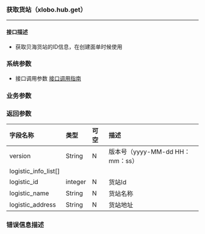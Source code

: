 ### 获取货站（xlobo.hub.get）

---

#### 接口描述

* 获取贝海货站的ID信息，在创建面单时候使用

### 系统参数

* 接口调用参数 [接口调用指南](/openapi/how-to-call-api.md)

### 业务参数

### 返回参数

| 字段名称 | 类型 | 可空 | 描述 |
| :--- | :--- | :--- | :--- |
| version | String | N | 版本号（yyyy-MM-dd HH：mm：ss） |
| logistic_info_list[] |  |  |  |
| logistic_id | integer | N | 货站Id |
| logistic_name | String | N | 货站名称 |
| logistic_address | String | N | 货站地址 |


### 错误信息描述